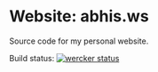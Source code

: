 Website: abhis.ws
==============

Source code for my personal website.

Build status:
[![wercker status](https://app.wercker.com/status/2bd63c6bdfda522324987c4de321a488/s/master "wercker status")](https://app.wercker.com/project/byKey/2bd63c6bdfda522324987c4de321a488)